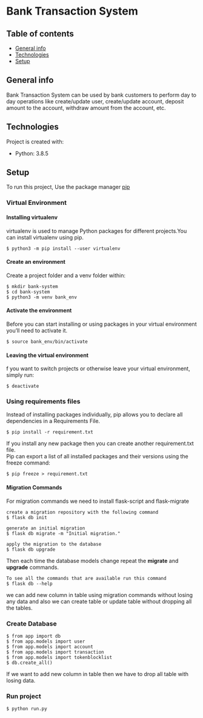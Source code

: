 # Bank Transaction System

## Table of contents
* [General info](#general-info)
* [Technologies](#technologies)
* [Setup](#setup)

## General info
Bank Transaction System can be used by bank customers to perform day to day operations like create/update user, create/update account, deposit amount to the account, withdraw amount from the account, etc.

## Technologies
Project is created with:
* Python: 3.8.5

## Setup
To run this project, 
Use the package manager [pip](https://pip.pypa.io/en/stable/)

### Virtual Environment
#### Installing virtualenv
virtualenv is used to manage Python packages for different projects.You can install virtualenv using pip.
```
$ python3 -m pip install --user virtualenv
```
#### Create an environment
Create a project folder and a venv folder within:
```
$ mkdir bank-system
$ cd bank-system
$ python3 -m venv bank_env
```
#### Activate the environment
Before you can start installing or using packages in your virtual environment you’ll need to activate it. 
```
$ source bank_env/bin/activate
```
#### Leaving the virtual environment
f you want to switch projects or otherwise leave your virtual environment, simply run:
```
$ deactivate
```
### Using requirements files
Instead of installing packages individually, pip allows you to declare all dependencies in a Requirements File.
```
$ pip install -r requirement.txt
```
If you install any new package then you can create another requirement.txt file.  
Pip can export a list of all installed packages and their versions using the freeze command:
```
$ pip freeze > requirement.txt
```
#### Migration Commands
For migration commands we need to install flask-script and flask-migrate
```
create a migration repository with the following command
$ flask db init

generate an initial migration
$ flask db migrate -m "Initial migration."

apply the migration to the database
$ flask db upgrade
```
Then each time the database models change repeat the **migrate** and **upgrade** commands.
```
To see all the commands that are available run this command
$ flask db --help
```
we can add new column in table using migration commands without losing any data and also we can create table or update table without dropping all the tables.

### Create Database
```
$ from app import db
$ from app.models import user
$ from app.models import account
$ from app.models import transaction
$ from app.models import tokenblocklist
$ db.create_all()
```
If we want to add new column in table then we have to drop all table with losing data. 

### Run project
```
$ python run.py
```